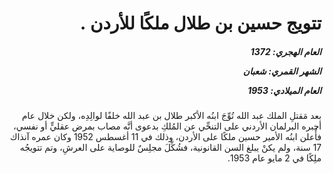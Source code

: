 <h1 dir="rtl">تتويج حسين بن طلال ملكًا للأردن .</h1>

<h5 dir="rtl">العام الهجري:  1372

الشهر القمري: شعبان

العام الميلادي: 1953</h5>

<p dir="rtl">بعد مَقتلِ الملك عبد الله تُوِّجَ ابنُه الأكبر طلال بن عبد الله خلفًا لوالِدِه، ولكن خلال عام أجبره البرلمان الأردني على التنحِّي عن المُلكِ بدعوى أنَّه مصاب بمرض عقليٍّ أو نفسي، فأُعلن ابنُه الأمير حسين ملكًا على الأردن، وذلك في 11 أغسطس 1952 وكان عمره آنذاك 17 سنة، ولم يكنْ يبلغ السن القانونية، فشُكِّلَ مجلِسٌ للوصاية على العرشِ، وتم تتويجُه ملِكًا في 2 مايو عام 1953.</p></br>
